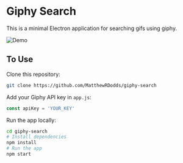# Giphy Search

This is a minimal Electron application for searching gifs using giphy.

![Demo](http://g.recordit.co/pNIMuJOKgr.gif)

## To Use

Clone this repository:
```bash
git clone https://github.com/MatthewRDodds/giphy-search
```

Add your Giphy API key in `app.js`:
```js
const apiKey = 'YOUR_KEY'
```

Run the app locally:
```bash
cd giphy-search
# Install dependencies
npm install
# Run the app
npm start
```
